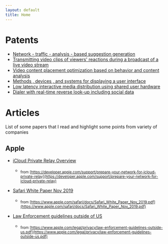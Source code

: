 ```yaml
---
layout: default
title: Home
---
```


# Patents

- [Network - traffic - analysis - based suggestion generation](https://patents.google.com/patent/US20200412626A1/en?assignee=Facebook&num=25&oq=Facebook&sort=new)
- [Transmitting video clips of viewers' reactions during a broadcast of a live video stream](https://patents.google.com/patent/US20200275159A1/en?assignee=Facebook&num=25&oq=Facebook&sort=new&page=1)
- [Video content placement optimization based on behavior and content analysis](https://patents.google.com/patent/US20210058662A1/en?q=client&q=user&q=users&q=network&q=vicinity&before=priority:20111121&num=25&scholar&sort=new)
- [Methods , devices , and systems for displaying a user interface](https://patents.google.com/patent/US20210011555A1/en?assignee=Facebook&num=25&oq=Facebook&sort=new)
- [Low latency interactive media distribution using shared user hardware](https://patents.google.com/patent/EP3787253A1/en?assignee=Facebook&num=25&oq=Facebook&sort=new)
- [Dialer with real-time reverse look-up including social data](https://patents.google.com/patent/US20200280629A1/en?assignee=Facebook&num=25&oq=Facebook&sort=new&page=1)

# Articles

List of some papers that I read and highlight some points from variety of companies

## Apple 
- [iCloud Private Relay Overview](./articles/iCloud_Private_Relay_Overview_Dec2021.PDF) 
  - <sub>from [https://developer.apple.com/support/prepare-your-network-for-icloud-private-relay](https://developer.apple.com/support/prepare-your-network-for-icloud-private-relay)</sub>

- [Safari White Paper Nov 2019](articles/Safari_White_Paper_Nov_2019-1.pdf)
  - <sub>from [https://www.apple.com/safari/docs/Safari_White_Paper_Nov_2019.pdf](https://www.apple.com/safari/docs/Safari_White_Paper_Nov_2019.pdf)  </sub>

- [Law Enforcement guidelines outside of US](articles/law-enforcement-guidelines-outside-us.pdf)
  - <sub> from [https://www.apple.com/legal/privacy/law-enforcement-guidelines-outside-us.pdf](https://www.apple.com/legal/privacy/law-enforcement-guidelines-outside-us.pdf) </sub>
